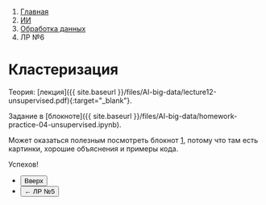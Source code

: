 <ol class="breadcrumb">
  <li class="breadcrumb-item"><a href="{{ site.baseurl }}">Главная</a></li>
  <li class="breadcrumb-item"><a href="{{ site.baseurl }}/artificial-intelligence/index.html">ИИ</a></li>
  <li class="breadcrumb-item"><a href="{{ site.baseurl }}/artificial-intelligence/big-data/index.html">Обработка данных</a></li>
  <li class="breadcrumb-item active">ЛР №6</li>
</ol>

# Кластеризация

Теория: [лекция]({{ site.baseurl }}/files/AI-big-data/lecture12-unsupervised.pdf){:target="_blank"}.

Задание в [блокноте]({{ site.baseurl }}/files/AI-big-data/homework-practice-04-unsupervised.ipynb).

Может оказаться полезным посмотреть блокнот [1](https://github.com/esokolov/ml-course-hse/blob/master/2016-fall/seminars/sem13-pca.ipynb), потому что там есть картинки, хорошие объяснения и примеры кода.

Успехов!

<div class="row">
  <div class="col-lg-12">
    <ul class="list-unstyled">
      <li class="float-end">
        <button type="button" class="btn btn-outline-primary" onclick="window.location.href='#кластеризация';">Вверх</button>
      </li>
      <li>
        <button type="button" class="btn btn-primary" onclick="window.location.href='{{ site.baseurl }}/artificial-intelligence/big-data/labs/lab5.html';">← ЛР №5</button>
      </li>
    </ul>
  </div>
</div>